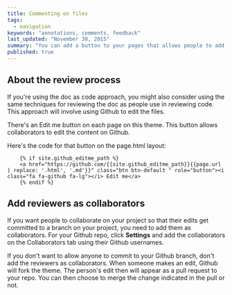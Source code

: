 ```yaml
---
title: Commenting on files
tags: 
  - navigation
keywords: "annotations, comments, feedback"
last_updated: "November 30, 2015"
summary: "You can add a button to your pages that allows people to add comments. Prose.io is an overlay on Github that would allow people to make comments in an easier interface."
published: true
---
```


## About the review process

If you're using the doc as code approach, you might also consider using the same techniques for reviewing the doc as people use in reviewing code. This approach will involve using Github to edit the files. 

There's an Edit me button on each page on this theme. This button allows collaborators to edit the content on Github.

Here's the code for that button on the page.html layout:

```
    {% if site.github_editme_path %}
    <a href="https://github.com/{{site.github_editme_path}}{{page.url | replace: '.html', '.md'}}" class="btn btn-default " role="button"><i class="fa fa-github fa-lg"></i> Edit me</a>
    {% endif %}
```


## Add reviewers as collaborators

If you want people to collaborate on your project so that their edits get committed to a branch on your project, you need to add them as collaborators. For your Github repo, click **Settings** and add the collaborators on the Collaborators tab using their Github usernames.

If you don't want to allow anyone to commit to your Github branch, don't add the reviewers as collaborators. When someone makes an edit, Github will fork the theme. The person's edit then will appear as a pull request to your repo. You can then choose to merge the change indicated in the pull or not.


